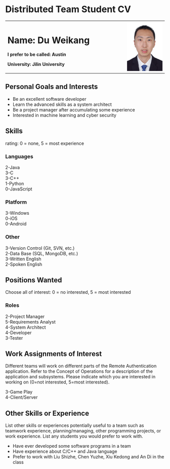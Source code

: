 # Distributed Team Student CV

<table border="0">
  <tr>
    <td width="75%">
      <h1>Name: Du Weikang</h1>
      <p><b>I prefer to be called: Austin</b></p>
      <p><b>University: Jilin University</b></p>
    </td>
    <td width="25%">
      <img src="/photo.JPG" width="100%">      
    </td>
  </tr>
</table>

## Personal Goals and Interests

- Be an excellent software developer
- Learn the advanced skills as a system architect
- Be a project manager after accumulating some experience
- Interested in machine learning and cyber security

## Skills 

rating: 0 = none, 5 = most experience

### Languages
   
2-Java   
3-C  
3-C++   
1-Python  
0-JavaScript
 
### Platform

3-Windows   
0-iOS   
0-Android
 
### Other  

3-Version Control (Git, SVN, etc.)   
2-Data Base (SQL, MongoDB, etc.)  
3-Written English   
2-Spoken English    

## Positions Wanted 

Choose all of interest: 0 = no interested, 5 = most interested

### Roles

2-Project Manager   
5-Requirements Analyst  
4-System Architect   
4-Developer  
3-Tester

## Work Assignments of Interest

Different teams will work on different parts of the Remote Authentication application. Refer to the Concept of Operations for a description of the application and subsystems. Please indicate which you are interested in working on (0=not interested, 5=most interested).

3-Game Play  
4-Client/Server

## Other Skills or Experience

List other skills or experiences potentially useful to a team such as teamwork experience, planning/managing, other programming projects, or work experience.  List any students you would prefer to work with.

- Have ever developed some software programs in a team
- Have experience about C/C++ and Java language
- Prefer to work with Liu Shizhe, Chen Yuzhe, Xiu Kedong and An Di in the class

